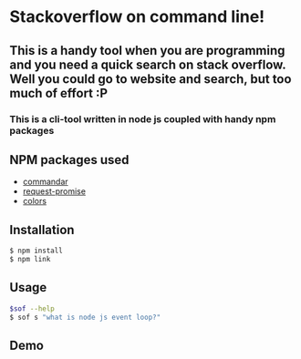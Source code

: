 # Stackoverflow on command line!

## This is a handy tool when you are programming and you need a quick search on stack overflow. Well you could go to website and search, but too much of effort :P

### This is a cli-tool written in node js coupled with handy npm packages

## NPM packages used
  - [commandar]
  - [request-promise]
  - [colors]
  
  [commandar]:https://www.npmjs.com/package/commander
  [request-promise]:https://www.npmjs.com/package/request-promise
  [colors]:https://www.npmjs.com/package/colors
  
  
  ## Installation
  ```sh
  $ npm install
  $ npm link
  ```
  
  ## Usage
  ```sh
  $sof --help
  $ sof s "what is node js event loop?"
  ```
  
  ## Demo
  
  
  
